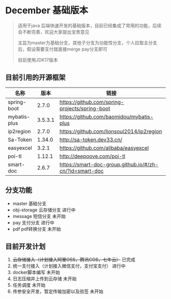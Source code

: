 # December 基础版本

> 适用于java 后端快速开发的基础版本，目前已经集成了常用的功能，后续会不断完善，欢迎大家提出宝贵意见
>
> 主旨为master为基础分支，其他子分支为功能性分支，个人拉取主分支后，假设需要支付就直接merge pay分支即可
> 
> 目前使用JDK17版本


## 目前引用的开源框架

| 名称         | 版本    | 链接                                                    |
| ------------ | ------- | ------------------------------------------------------- |
| spring-boot  | 2.7.0   | https://github.com/spring-projects/spring-boot          |
| mybatis-plus | 3.5.3.1 | https://github.com/baomidou/mybatis-plus                |
| ip2region    | 2.7.0   | https://github.com/lionsoul2014/ip2region               |
| Sa-Token     | 1.34.0  | http://sa-token.dev33.cn/                               |
| easyexcel    | 3.2.1   | https://github.com/alibaba/easyexcel                    |
| poi-tl       | 1.12.1  | http://deepoove.com/poi-tl                              |
| smart-doc    | 2.6.7   | https://smart-doc-group.github.io/#/zh-cn/?id=smart-doc |

## 分支功能
 - master 基础分支
 - obj-storage 云存储分支 进行中
 - message 短信分支 未开始
 - pay 支付分支 进行中
 - pdf pdf转换分支 未开始

## 目前开发计划
1. ~~云存储接入（计划接入阿里OSS，腾讯COS，七牛云）~~  已完成
2. 统一支付接入（计划接入微信支付，支付宝支付）  进行中
3. docker脚本编写  未开始
4. 日志压缩并上传到云存储  未开始
5. 任务调度  未开始
6. 传参安全开发，暂定传输加密以及验签  未开始

